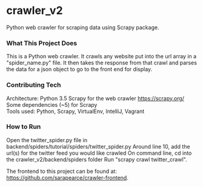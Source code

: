 # crawler_v2
Python web crawler for scraping data using Scrapy package.

<h3>What This Project Does</h3>

This is a Python web crawler. It crawls any website put into the url array in a "spider_name.py" file. It then takes the response from that crawl and parses the data for a json object to go to the front end for display.

<h3>Contributing Tech</h3>

Architecture: Python 3.5
Scrapy for the web crawler https://scrapy.org/ <br>
Some dependencies (~5) for Scrapy <br>
Tools used: Python, Scrapy, VirtualEnv, IntelliJ, Vagrant <br>

<h3>How to Run</h3>

Open the twitter_spider.py file in backend/spiders/tutorial/spiders/twitter_spider.py 
Around line 10,  add the url(s) for the twitter feed you would like crawled
On command line, cd into the crawler_v2/backend/spiders folder
Run "scrapy crawl twitter_crawl". 

The frontend to this project can be found at: https://github.com/sarapearce/crawler-frontend. 
